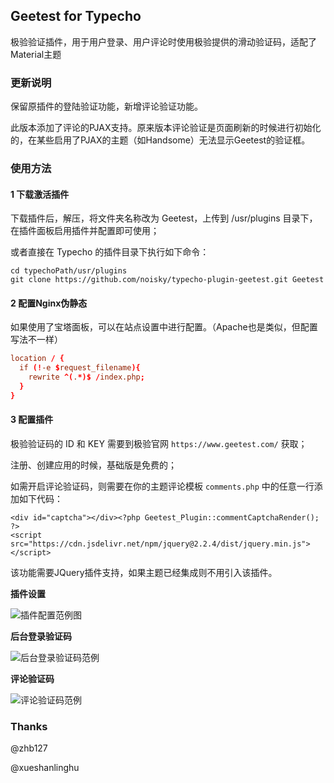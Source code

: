 ## Geetest for Typecho

极验验证插件，用于用户登录、用户评论时使用极验提供的滑动验证码，适配了Material主题

### 更新说明
保留原插件的登陆验证功能，新增评论验证功能。

此版本添加了评论的PJAX支持。原来版本评论验证是页面刷新的时候进行初始化的，在某些启用了PJAX的主题（如Handsome）无法显示Geetest的验证框。

### 使用方法

#### 1 下载激活插件
下载插件后，解压，将文件夹名称改为 Geetest，上传到 /usr/plugins 目录下，在插件面板启用插件并配置即可使用；

或者直接在 Typecho 的插件目录下执行如下命令：
```
cd typechoPath/usr/plugins
git clone https://github.com/noisky/typecho-plugin-geetest.git Geetest
```

#### 2 配置Nginx伪静态

如果使用了宝塔面板，可以在站点设置中进行配置。（Apache也是类似，但配置写法不一样）

```conf
location / {
  if (!-e $request_filename){
    rewrite ^(.*)$ /index.php;
  }
}
```

#### 3 配置插件
极验验证码的 ID 和 KEY 需要到极验官网 `https://www.geetest.com/` 获取；

注册、创建应用的时候，基础版是免费的；

如需开启评论验证码，则需要在你的主题评论模板 `comments.php` 中的任意一行添加如下代码：
```
<div id="captcha"></div><?php Geetest_Plugin::commentCaptchaRender(); ?>
<script src="https://cdn.jsdelivr.net/npm/jquery@2.2.4/dist/jquery.min.js"></script>
```
该功能需要JQuery插件支持，如果主题已经集成则不用引入该插件。

**插件设置**

![插件配置范例图](https://cdn.jsdelivr.net/gh/noisky/typecho-plugin-geetest@master/images/setting_page.jpg)

**后台登录验证码**

![后台登录验证码范例](https://cdn.jsdelivr.net/gh/noisky/typecho-plugin-geetest@master/images/login_page.jpg)

**评论验证码**

![评论验证码范例](https://cdn.jsdelivr.net/gh/noisky/typecho-plugin-geetest@master/images/comment_page.png)

### Thanks

@zhb127

@xueshanlinghu 
